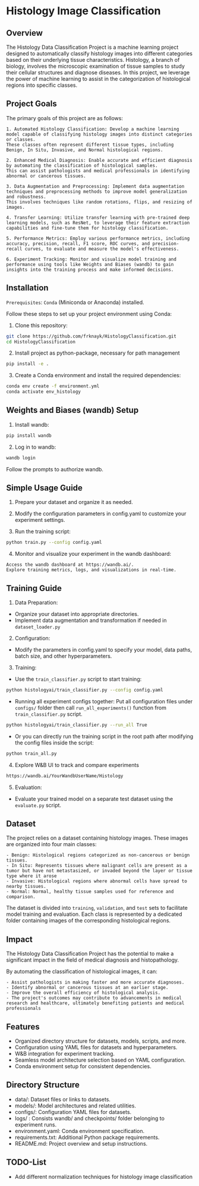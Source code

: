 # Histology Image Classification

## Overview

The Histology Data Classification Project is a machine learning project designed to automatically classify histology images into different categories based on their underlying tissue characteristics.
Histology, a branch of biology, involves the microscopic examination of tissue samples to study their cellular structures and diagnose diseases.
In this project, we leverage the power of machine learning to assist in the categorization of histological regions into specific classes.

## Project Goals

The primary goals of this project are as follows:

```text
1. Automated Histology Classification: Develop a machine learning model capable of classifying histology images into distinct categories or classes. 
These classes often represent different tissue types, including Benign, In Situ, Invasive, and Normal histological regions.

2. Enhanced Medical Diagnosis: Enable accurate and efficient diagnosis by automating the classification of histological samples. 
This can assist pathologists and medical professionals in identifying abnormal or cancerous tissues.

3. Data Augmentation and Preprocessing: Implement data augmentation techniques and preprocessing methods to improve model generalization and robustness. 
This involves techniques like random rotations, flips, and resizing of images.

4. Transfer Learning: Utilize transfer learning with pre-trained deep learning models, such as ResNet, to leverage their feature extraction capabilities and fine-tune them for histology classification.

5. Performance Metrics: Employ various performance metrics, including accuracy, precision, recall, F1 score, ROC curves, and precision-recall curves, to evaluate and measure the model's effectiveness.

6. Experiment Tracking: Monitor and visualize model training and performance using tools like Weights and Biases (wandb) to gain insights into the training process and make informed decisions.
```

## Installation

`Prerequisites`: `Conda` (Miniconda or Anaconda) installed.

Follow these steps to set up your project environment using Conda:

1. Clone this repository:

```bash
git clone https://github.com/frknayk/HistologyClassification.git
cd HistologyClassification
```

2. Install project as python-package, necessary for path management

```bash
pip install -e .
```

3. Create a Conda environment and install the required dependencies:

```bash
conda env create -f environment.yml
conda activate env_histology
```

## Weights and Biases (wandb) Setup

1. Install wandb:

```bash
pip install wandb
```

2. Log in to wandb:

```bash
wandb login
```

Follow the prompts to authorize wandb.

## Simple Usage Guide

1. Prepare your dataset and organize it as needed.

2. Modify the configuration parameters in config.yaml to customize your experiment settings.

3. Run the training script:

```bash
python train.py --config config.yaml
```

4. Monitor and visualize your experiment in the wandb dashboard:

```text
Access the wandb dashboard at https://wandb.ai/.
Explore training metrics, logs, and visualizations in real-time.
```

## Training Guide

1. Data Preparation:

- Organize your dataset into appropriate directories.
- Implement data augmentation and transformation if needed in `dataset_loader.py`

2. Configuration:

- Modify the parameters in config.yaml to specify your model, data paths, batch size, and other hyperparameters.

3. Training:

- Use the `train_classifier.py` script to start training:

```bash
python histologyai/train_classifier.py --config config.yaml
```

- Running all experiment configs together: Put all configuration files under `configs/` folder then call `run_all_experiments()` function from `train_classifier.py` script.

```bash
python histologyai/train_classifier.py --run_all True
```

- Or you can directly run the training script in the root path after modifying the config files inside the script:

```bash
python train_all.py
```

4. Explore W&B UI to track and compare experiments

```bash
https://wandb.ai/YourWandbUserName/Histology
```

5. Evaluation:

- Evaluate your trained model on a separate test dataset using the `evaluate.py` script.

## Dataset

The project relies on a dataset containing histology images. These images are organized into four main classes:

```text
- Benign: Histological regions categorized as non-cancerous or benign tissues.
- In Situ: Represents tissues where malignant cells are present as a tumor but have not metastasized, or invaded beyond the layer or tissue type where it arose
- Invasive: Histological regions where abnormal cells have spread to nearby tissues.
- Normal: Normal, healthy tissue samples used for reference and comparison.
```

The dataset is divided into `training`, `validation`, and `test` sets to facilitate model training and evaluation.
Each class is represented by a dedicated folder containing images of the corresponding histological regions.

## Impact

The Histology Data Classification Project has the potential to make a significant impact in the field of medical diagnosis and histopathology.

By automating the classification of histological images, it can:

```text
- Assist pathologists in making faster and more accurate diagnoses.
- Identify abnormal or cancerous tissues at an earlier stage.
- Improve the overall efficiency of histological analysis.
- The project's outcomes may contribute to advancements in medical research and healthcare, ultimately benefiting patients and medical professionals
```

## Features

- Organized directory structure for datasets, models, scripts, and more.
- Configuration using YAML files for datasets and hyperparameters.
- W&B integration for experiment tracking.
- Seamless model architecture selection based on YAML configuration.
- Conda environment setup for consistent dependencies.

## Directory Structure

- data/: Dataset files or links to datasets.
- models/: Model architectures and related utilities.
- configs/: Configuration YAML files for datasets.
- logs/ : Consists wandb/ and checkpoints/ folder belonging to experiment runs.
- environment.yaml: Conda environment specification.
- requirements.txt: Additional Python package requirements.
- README.md: Project overview and setup instructions.


## TODO-List

- Add different normalization techniques for histology image classification

